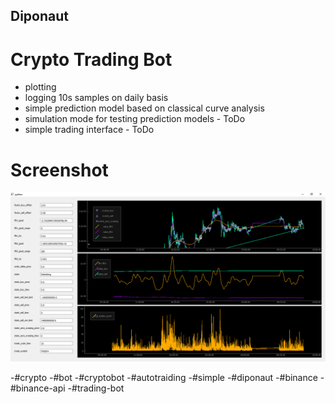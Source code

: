 ## Diponaut
# Crypto Trading Bot

- plotting
- logging 10s samples on daily basis
- simple prediction model based on classical curve analysis
- simulation mode for testing prediction models  - ToDo 
- simple trading interface - ToDo

# Screenshot

![screenshot](https://raw.githubusercontent.com/mmoosstt/diponaut/master/config/screenshot.png)

-#crypto
-#bot
-#cryptobot
-#autotraiding
-#simple
-#diponaut
-#binance
-#binance-api
-#trading-bot
